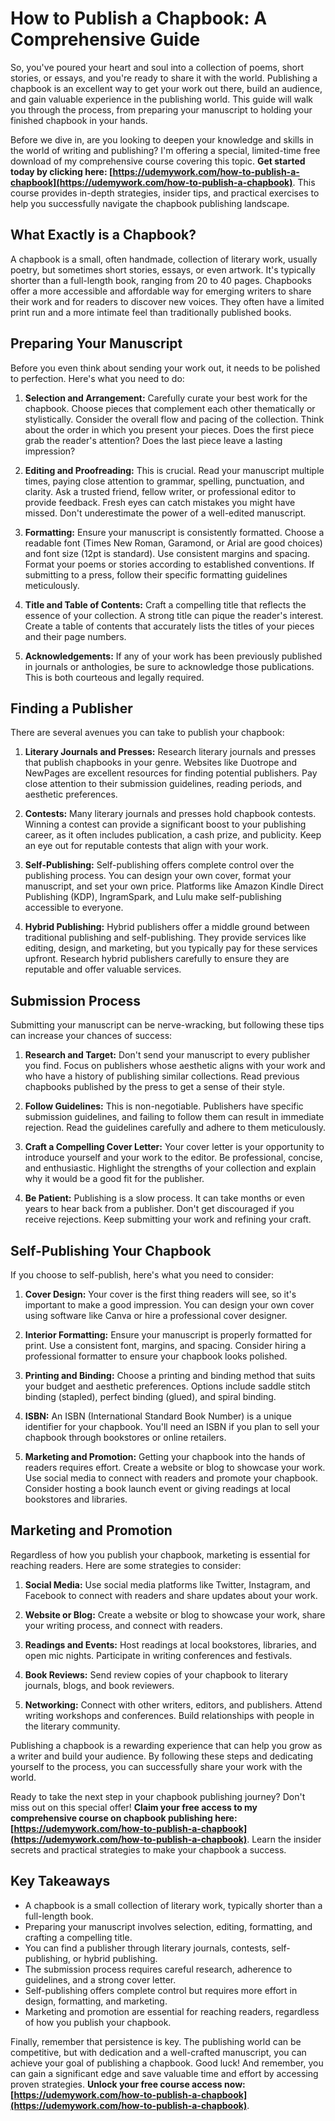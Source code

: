 # How to Publish a Chapbook: A Comprehensive Guide

So, you've poured your heart and soul into a collection of poems, short stories, or essays, and you're ready to share it with the world. Publishing a chapbook is an excellent way to get your work out there, build an audience, and gain valuable experience in the publishing world. This guide will walk you through the process, from preparing your manuscript to holding your finished chapbook in your hands.

Before we dive in, are you looking to deepen your knowledge and skills in the world of writing and publishing? I'm offering a special, limited-time free download of my comprehensive course covering this topic. **Get started today by clicking here: [https://udemywork.com/how-to-publish-a-chapbook](https://udemywork.com/how-to-publish-a-chapbook)**. This course provides in-depth strategies, insider tips, and practical exercises to help you successfully navigate the chapbook publishing landscape.

## What Exactly is a Chapbook?

A chapbook is a small, often handmade, collection of literary work, usually poetry, but sometimes short stories, essays, or even artwork. It's typically shorter than a full-length book, ranging from 20 to 40 pages. Chapbooks offer a more accessible and affordable way for emerging writers to share their work and for readers to discover new voices. They often have a limited print run and a more intimate feel than traditionally published books.

## Preparing Your Manuscript

Before you even think about sending your work out, it needs to be polished to perfection. Here's what you need to do:

1.  **Selection and Arrangement:** Carefully curate your best work for the chapbook. Choose pieces that complement each other thematically or stylistically. Consider the overall flow and pacing of the collection. Think about the order in which you present your pieces. Does the first piece grab the reader's attention? Does the last piece leave a lasting impression?

2.  **Editing and Proofreading:** This is crucial. Read your manuscript multiple times, paying close attention to grammar, spelling, punctuation, and clarity. Ask a trusted friend, fellow writer, or professional editor to provide feedback. Fresh eyes can catch mistakes you might have missed. Don't underestimate the power of a well-edited manuscript.

3.  **Formatting:** Ensure your manuscript is consistently formatted. Choose a readable font (Times New Roman, Garamond, or Arial are good choices) and font size (12pt is standard). Use consistent margins and spacing. Format your poems or stories according to established conventions. If submitting to a press, follow their specific formatting guidelines meticulously.

4.  **Title and Table of Contents:** Craft a compelling title that reflects the essence of your collection. A strong title can pique the reader's interest. Create a table of contents that accurately lists the titles of your pieces and their page numbers.

5.  **Acknowledgements:** If any of your work has been previously published in journals or anthologies, be sure to acknowledge those publications. This is both courteous and legally required.

## Finding a Publisher

There are several avenues you can take to publish your chapbook:

1.  **Literary Journals and Presses:** Research literary journals and presses that publish chapbooks in your genre. Websites like Duotrope and NewPages are excellent resources for finding potential publishers. Pay close attention to their submission guidelines, reading periods, and aesthetic preferences.

2.  **Contests:** Many literary journals and presses hold chapbook contests. Winning a contest can provide a significant boost to your publishing career, as it often includes publication, a cash prize, and publicity. Keep an eye out for reputable contests that align with your work.

3.  **Self-Publishing:** Self-publishing offers complete control over the publishing process. You can design your own cover, format your manuscript, and set your own price. Platforms like Amazon Kindle Direct Publishing (KDP), IngramSpark, and Lulu make self-publishing accessible to everyone.

4.  **Hybrid Publishing:** Hybrid publishers offer a middle ground between traditional publishing and self-publishing. They provide services like editing, design, and marketing, but you typically pay for these services upfront. Research hybrid publishers carefully to ensure they are reputable and offer valuable services.

## Submission Process

Submitting your manuscript can be nerve-wracking, but following these tips can increase your chances of success:

1.  **Research and Target:** Don't send your manuscript to every publisher you find. Focus on publishers whose aesthetic aligns with your work and who have a history of publishing similar collections. Read previous chapbooks published by the press to get a sense of their style.

2.  **Follow Guidelines:** This is non-negotiable. Publishers have specific submission guidelines, and failing to follow them can result in immediate rejection. Read the guidelines carefully and adhere to them meticulously.

3.  **Craft a Compelling Cover Letter:** Your cover letter is your opportunity to introduce yourself and your work to the editor. Be professional, concise, and enthusiastic. Highlight the strengths of your collection and explain why it would be a good fit for the publisher.

4.  **Be Patient:** Publishing is a slow process. It can take months or even years to hear back from a publisher. Don't get discouraged if you receive rejections. Keep submitting your work and refining your craft.

## Self-Publishing Your Chapbook

If you choose to self-publish, here's what you need to consider:

1.  **Cover Design:** Your cover is the first thing readers will see, so it's important to make a good impression. You can design your own cover using software like Canva or hire a professional cover designer.

2.  **Interior Formatting:** Ensure your manuscript is properly formatted for print. Use a consistent font, margins, and spacing. Consider hiring a professional formatter to ensure your chapbook looks polished.

3.  **Printing and Binding:** Choose a printing and binding method that suits your budget and aesthetic preferences. Options include saddle stitch binding (stapled), perfect binding (glued), and spiral binding.

4.  **ISBN:** An ISBN (International Standard Book Number) is a unique identifier for your chapbook. You'll need an ISBN if you plan to sell your chapbook through bookstores or online retailers.

5.  **Marketing and Promotion:** Getting your chapbook into the hands of readers requires effort. Create a website or blog to showcase your work. Use social media to connect with readers and promote your chapbook. Consider hosting a book launch event or giving readings at local bookstores and libraries.

## Marketing and Promotion

Regardless of how you publish your chapbook, marketing is essential for reaching readers. Here are some strategies to consider:

1.  **Social Media:** Use social media platforms like Twitter, Instagram, and Facebook to connect with readers and share updates about your work.

2.  **Website or Blog:** Create a website or blog to showcase your work, share your writing process, and connect with readers.

3.  **Readings and Events:** Host readings at local bookstores, libraries, and open mic nights. Participate in writing conferences and festivals.

4.  **Book Reviews:** Send review copies of your chapbook to literary journals, blogs, and book reviewers.

5.  **Networking:** Connect with other writers, editors, and publishers. Attend writing workshops and conferences. Build relationships with people in the literary community.

Publishing a chapbook is a rewarding experience that can help you grow as a writer and build your audience. By following these steps and dedicating yourself to the process, you can successfully share your work with the world.

Ready to take the next step in your chapbook publishing journey? Don't miss out on this special offer! **Claim your free access to my comprehensive course on chapbook publishing here: [https://udemywork.com/how-to-publish-a-chapbook](https://udemywork.com/how-to-publish-a-chapbook)**. Learn the insider secrets and practical strategies to make your chapbook a success.

## Key Takeaways

*   A chapbook is a small collection of literary work, typically shorter than a full-length book.
*   Preparing your manuscript involves selection, editing, formatting, and crafting a compelling title.
*   You can find a publisher through literary journals, contests, self-publishing, or hybrid publishing.
*   The submission process requires careful research, adherence to guidelines, and a strong cover letter.
*   Self-publishing offers complete control but requires more effort in design, formatting, and marketing.
*   Marketing and promotion are essential for reaching readers, regardless of how you publish your chapbook.

Finally, remember that persistence is key. The publishing world can be competitive, but with dedication and a well-crafted manuscript, you can achieve your goal of publishing a chapbook. Good luck! And remember, you can gain a significant edge and save valuable time and effort by accessing proven strategies. **Unlock your free course access now: [https://udemywork.com/how-to-publish-a-chapbook](https://udemywork.com/how-to-publish-a-chapbook)**.
